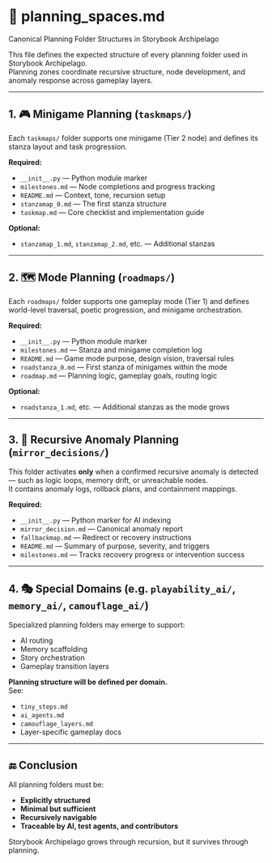 <!-- Save to: storybook_archipelago/planning_spaces.md -->

# 🧠 planning_spaces.md
Canonical Planning Folder Structures in Storybook Archipelago

This file defines the expected structure of every planning folder used in Storybook Archipelago.  
Planning zones coordinate recursive structure, node development, and anomaly response across gameplay layers.

---

## 1. 🎮 Minigame Planning (`taskmaps/`)

Each `taskmaps/` folder supports one minigame (Tier 2 node) and defines its stanza layout and task progression.

**Required:**
- `__init__.py` — Python module marker
- `milestones.md` — Node completions and progress tracking
- `README.md` — Context, tone, recursion setup
- `stanzamap_0.md` — The first stanza structure
- `taskmap.md` — Core checklist and implementation guide

**Optional:**
- `stanzamap_1.md`, `stanzamap_2.md`, etc. — Additional stanzas

---

## 2. 🗺️ Mode Planning (`roadmaps/`)

Each `roadmaps/` folder supports one gameplay mode (Tier 1) and defines world-level traversal, poetic progression, and minigame orchestration.

**Required:**
- `__init__.py` — Python module marker
- `milestones.md` — Stanza and minigame completion log
- `README.md` — Game mode purpose, design vision, traversal rules
- `roadstanza_0.md` — First stanza of minigames within the mode
- `roadmap.md` — Planning logic, gameplay goals, routing logic

**Optional:**
- `roadstanza_1.md`, etc. — Additional stanzas as the mode grows

---

## 3. 🧬 Recursive Anomaly Planning (`mirror_decisions/`)

This folder activates **only** when a confirmed recursive anomaly is detected — such as logic loops, memory drift, or unreachable nodes.  
It contains anomaly logs, rollback plans, and containment mappings.

**Required:**
- `__init__.py` — Python marker for AI indexing
- `mirror_decision.md` — Canonical anomaly report
- `fallbackmap.md` — Redirect or recovery instructions
- `README.md` — Summary of purpose, severity, and triggers
- `milestones.md` — Tracks recovery progress or intervention success

---

## 4. 🎭 Special Domains (e.g. `playability_ai/`, `memory_ai/`, `camouflage_ai/`)

Specialized planning folders may emerge to support:

- AI routing
- Memory scaffolding
- Story orchestration
- Gameplay transition layers

**Planning structure will be defined per domain.**  
See:  
- `tiny_steps.md`  
- `ai_agents.md`  
- `camouflage_layers.md`  
- Layer-specific gameplay docs

---

## 🔚 Conclusion

All planning folders must be:
- **Explicitly structured**
- **Minimal but sufficient**
- **Recursively navigable**
- **Traceable by AI, test agents, and contributors**

Storybook Archipelago grows through recursion, but it survives through planning.
